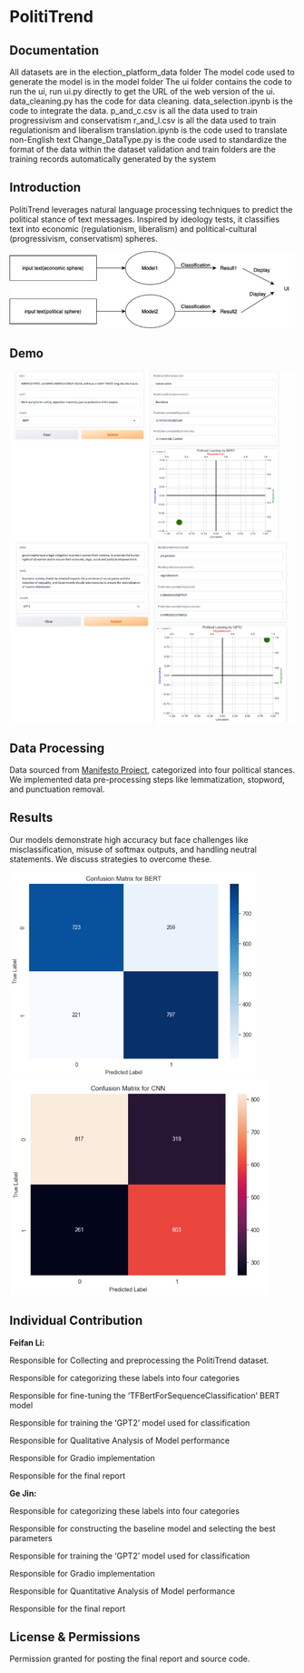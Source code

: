 # PolitiTrend

## Documentation
All datasets are in the election_platform_data folder
The model code used to generate the model is in the model folder
The ui folder contains the code to run the ui, run ui.py directly to get the URL of the web version of the ui.
data_cleaning.py has the code for data cleaning.
data_selection.ipynb is the code to integrate the data.
p_and_c.csv is all the data used to train progressivism and conservatism
r_and_l.csv is all the data used to train regulationism and liberalism
translation.ipynb is the code used to translate non-English text
Change_DataType.py is the code used to standardize the format of the data within the dataset
validation and train folders are the training records automatically generated by the system

## Introduction
PolitiTrend leverages natural language processing techniques to predict the political stance of text messages. Inspired by ideology tests, it classifies text into economic (regulationism, liberalism) and political-cultural (progressivism, conservatism) spheres.

![](readme_fig/UID.png)

## Demo

![](readme_fig/DEMO1.png)
![](readme_fig/DEMO2.png)

## Data Processing
Data sourced from [Manifesto Project](https://manifesto-project.wzb.eu/), categorized into four political stances. We implemented data pre-processing steps like lemmatization, stopword, and punctuation removal.


## Results
Our models demonstrate high accuracy but face challenges like misclassification, misuse of softmax outputs, and handling neutral statements. We discuss strategies to overcome these.

![](readme_fig/BERTCON.png) ![](readme_fig/CNNCON.png)


## Individual Contribution
**Feifan Li:**

Responsible for Collecting and preprocessing the PolitiTrend dataset. 

Responsible for categorizing these labels into four categories

Responsible for fine-tuning the ‘TFBertForSequenceClassification’ BERT model

Responsible for training the ‘GPT2’ model used for classification

Responsible for Qualitative Analysis of Model performance 

Responsible for Gradio implementation

Responsible for the final report


**Ge Jin:**

Responsible for categorizing these labels into four categories 

Responsible for constructing the baseline model  and selecting the best parameters 

Responsible for training the ‘GPT2’ model used for classification

Responsible for Gradio implementation

Responsible for Quantitative Analysis of Model performance 

Responsible for the final report


## License & Permissions
Permission granted for posting the final report and source code.


